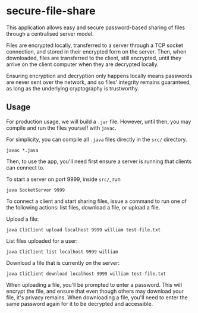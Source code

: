 # secure-file-share
This application allows easy and secure password-based sharing of files through a centralised server model.

Files are encrypted locally, transferred to a server through a TCP socket connection, and stored in their encrypted form on the server. Then, when downloaded, files are transferred to the client, still encrypted, until they arrive on the client computer when they are decrypted locally.

Ensuring encryption and decryption only happens locally means passwords are never sent over the network, and so files' integrity remains guaranteed, as long as the underlying cryptography is trustworthy.

## Usage
For production usage, we will build a `.jar` file. However, until then, you may compile and run the files yourself with `javac`.

For simplicity, you can compile all `.java` files directly in the `src/` directory.
```shell script
javac *.java
``` 

Then, to use the app, you'll need first ensure a server is running that clients can connect to.

To start a server on port 9999, inside `src/`, run
```shell script
java SocketServer 9999
```

To connect a client and start sharing files, issue a command to run one of the following actions: list files, download a file, or upload a file.

Upload a file:
```shell script
java CliClient upload localhost 9999 william test-file.txt
```

List files uploaded for a user:
```shell script
java CliClient list localhost 9999 william
```

Download a file that is currently on the server:
```shell script
java CliClient download localhost 9999 william test-file.txt
```

When uploading a file, you'll be prompted to enter a password. This will encrypt the file, and ensure that even though others may download your file, it's privacy remains.
When downloading a file, you'll need to enter the same password again for it to be decrypted and accessible. 